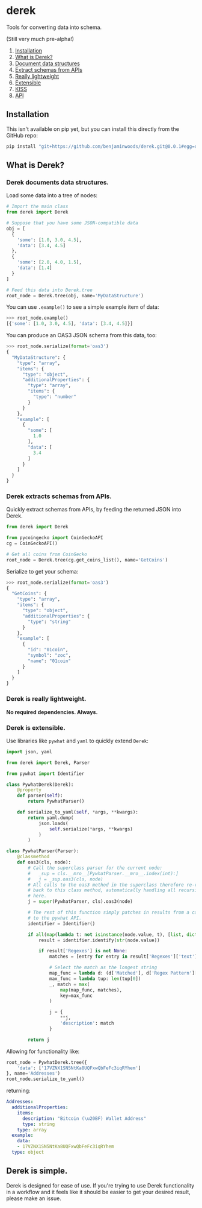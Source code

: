 # derek

Tools for converting data into schema.

(Still very much pre-alpha!)

1. [Installation](#installation)
2. [What is Derek?](#what)
  1. [Document data structures](#document)
  2. [Extract schemas from APIs](#extract)
  3. [Really lightweight](#really)
  4. [Extensible](#extensible)
  5. [KISS](#kiss)
3. [API](docs/api)

## Installation

This isn't available on pip yet, but you can install this directly from
the GitHub repo:

```bash
pip install "git+https://github.com/benjaminwoods/derek.git@0.0.1#egg=derek_0.0.1&subdirectory=python"
```

## What is Derek? <a name="what"></a>
### Derek documents data structures. <a name="data"></a>

Load some data into a tree of nodes:

```python
# Import the main class
from derek import Derek

# Suppose that you have some JSON-compatible data
obj = [
  {
    'some': [1.0, 3.0, 4.5],
    'data': [3.4, 4.5]
  },
  {
    'some': [2.0, 4.0, 1.5],
    'data': [1.4]
  }
]

# Feed this data into Derek.tree
root_node = Derek.tree(obj, name='MyDataStructure')
```

You can use `.example()` to see a simple example item of data:

```python
>>> root_node.example()
[{'some': [1.0, 3.0, 4.5], 'data': [3.4, 4.5]}]
```

You can produce an OAS3 JSON schema from this data, too:

```python
>>> root_node.serialize(format='oas3')
{
  "MyDataStructure": {
    "type": "array",
    "items": {
      "type": "object",
      "additionalProperties": {
        "type": "array",
        "items": {
          "type": "number"
        }
      }
    },
    "example": [
      {
        "some": [
          1.0
        ],
        "data": [
          3.4
        ]
      }
    ]
  }
}
```

### Derek extracts schemas from APIs.

Quickly extract schemas from APIs, by feeding the returned JSON into Derek.

```python
from derek import Derek

from pycoingecko import CoinGeckoAPI
cg = CoinGeckoAPI()

# Get all coins from CoinGecko
root_node = Derek.tree(cg.get_coins_list(), name='GetCoins')
```

Serialize to get your schema:

```python
>>> root_node.serialize(format='oas3')
{
  "GetCoins": {
    "type": "array",
    "items": {
      "type": "object",
      "additionalProperties": {
        "type": "string"
      }
    },
    "example": [
      {
        "id": "01coin",
        "symbol": "zoc",
        "name": "01coin"
      }
    ]
  }
}
```

### Derek is really lightweight.

**No required dependencies. Always.**

### Derek is extensible.

Use libraries like `pywhat` and `yaml` to quickly extend `Derek`:

```python
import json, yaml

from derek import Derek, Parser

from pywhat import Identifier

class PywhatDerek(Derek):
    @property
    def parser(self):
        return PywhatParser()

    def serialize_to_yaml(self, *args, **kwargs):
        return yaml.dump(
            json.loads(
                self.serialize(*args, **kwargs)
            )
        )

class PywhatParser(Parser):
    @classmethod
    def oas3(cls, node):
        # Call the superclass parser for the current node:
        #   _sup = cls.__mro__[PywhatParser.__mro__.index(int):]
        #   j = _sup.oas3(cls, node)
        # All calls to the oas3 method in the superclass therefore re-route
        # back to this class method, automatically handling all recursive calls
        # here.
        j = super(PywhatParser, cls).oas3(node)

        # The rest of this function simply patches in results from a call
        # to the pywhat API.
        identifier = Identifier()

        if all(map(lambda t: not isinstance(node.value, t), [list, dict])):
            result = identifier.identify(str(node.value))

            if result['Regexes'] is not None:
                matches = [entry for entry in result['Regexes']['text']]

                # Select the match as the longest string
                map_func = lambda d: (d['Matched'], d['Regex Pattern']['Name'])
                max_func = lambda tup: len(tup[0])
                _, match = max(
                    map(map_func, matches),
                    key=max_func
                )

                j = {
                    **j,
                    'description': match
                }

        return j
```

Allowing for functionality like:

```python
root_node = PywhatDerek.tree({
    'data': ['17VZNX1SN5NtKa8UQFxwQbFeFc3iqRYhem']
}, name='Addresses')
root_node.serialize_to_yaml()
```

returning:

```yaml
Addresses:
  additionalProperties:
    items:
      description: "Bitcoin (\u20BF) Wallet Address"
      type: string
    type: array
  example:
    data:
    - 17VZNX1SN5NtKa8UQFxwQbFeFc3iqRYhem
  type: object
```

## Derek is simple. <a name="kiss"></a>

Derek is designed for ease of use. If you're trying to use Derek functionality
in a workflow and it feels like it should be easier to get your desired result,
please make an issue.

